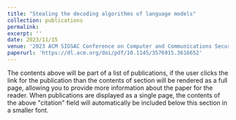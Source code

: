 ```yaml
---
title: "Stealing the decoding algorithms of language models"
collection: publications
permalink: 
excerpt: ''
date: 2023/11/15
venue: '2023 ACM SIGSAC Conference on Computer and Communications Security'
paperurl: 'https://dl.acm.org/doi/pdf/10.1145/3576915.3616652'
---
```


The contents above will be part of a list of publications, if the user clicks the link for the publication than the contents of section will be rendered as a full page, allowing you to provide more information about the paper for the reader. When publications are displayed as a single page, the contents of the above "citation" field will automatically be included below this section in a smaller font.
